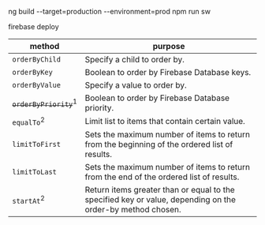  ng build --target=production --environment=prod
npm run  sw


 firebase deploy







| method   | purpose            |
| ---------|--------------------|
| `orderByChild` | Specify a child to order by. |
| `orderByKey` | Boolean to order by Firebase Database keys. |
| `orderByValue` | Specify a value to order by. |
| ~~`orderByPriority`~~<sup>1</sup> | Boolean to order by Firebase Database priority.|
| `equalTo`<sup>2</sup> | Limit list to items that contain certain value. |
| `limitToFirst` | Sets the maximum number of items to return from the beginning of the ordered list of results. |
| `limitToLast` | Sets the maximum number of items to return from the end of the ordered list of results. |
| `startAt`<sup>2</sup> | Return items greater than or equal to the specified key or value, depending on the order-by method chosen. |